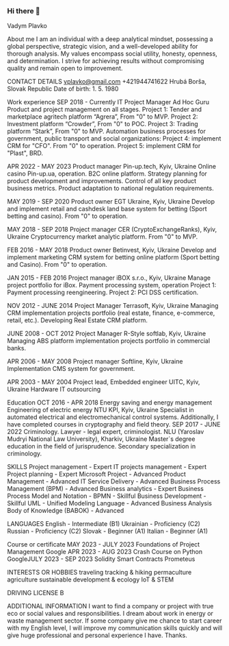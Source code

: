 ### Hi there 👋
Vadym Plavko

About me
I am an individual with a deep analytical mindset, possessing a global perspective, strategic vision, and a well-developed ability for thorough analysis. My values encompass social utility, honesty, openness, and determination. I strive for achieving results without compromising quality and remain open to improvement.

CONTACT DETAILS
vplavko@gmail.com
+421944741622
Hrubá Borša, Slovak Republic
Date of birth: 1. 5. 1980

Work experience
SEP 2018 - Currently IT Project Manager Ad Hoc Guru
Product and project management on all stages.
Project 1: Tender and marketplace agritech platform “Agrera”, From "0" to MVP.
Project 2: Investment platform “Crowder”, From "0" to POC.
Project 3: Trading platform “Stark”, From "0" to MVP.
Automation business processes for government, public transport and social organizations:
Project 4: implement CRM for "CFO". From "0" to operation.
Project 5: implement CRM for "Plast", BRD.

APR 2022 - MAY 2023 Product manager
Pin-up.tech, Kyiv, Ukraine
Online casino Pin-up.ua, operation. B2C online platform.
Strategy planning for product development and improvements. Control of all key product business metrics. Product adaptation to national regulation requirements.

MAY 2019 - SEP 2020 Product owner
EGT Ukraine, Kyiv, Ukraine
Develop and implement retail and cashdesk land base system for betting (Sport betting and casino). From "0" to operation.

MAY 2018 - SEP 2018 Project manager CER (CryptoExchangeRanks), Kyiv, Ukraine
Cryptocurrency market analytic platform. From "0" to MVP.

FEB 2016 - MAY 2018 Product owner
Betinvest, Kyiv, Ukraine
Develop and implement marketing CRM system for betting online platform (Sport betting and Casino). From "0" to operation.

JAN 2015 - FEB 2016 Project manager
iBOX s.r.o., Kyiv, Ukraine
Manage project portfolio for iBox. Payment processing system, operation
Project 1: Payment processing reengineering.
Project 2: PCI DSS certification.

NOV 2012 - JUNE 2014 Project Manager
Terrasoft, Kyiv, Ukraine
Managing CRM implementation projects portfolio (real estate, finance, e-commerce, retail, etc.).
Developing Real Estate CRM platform.

JUNE 2008 - OCT 2012 Project Manager
R-Style softlab, Kyiv, Ukraine
Managing ABS platform implementation projects portfolio in commercial banks.

APR 2006 - MAY 2008 Project manager
Softline, Kyiv, Ukraine
Implementation CMS system for government.

APR 2003 - MAY 2004 Project lead, Embedded engineer
UITC, Kyiv, Ukraine
Hardware IT outsourcing

Education
OCT 2016 - APR 2018 Energy saving and energy management Engineering of electric energy 
NTU KPI, Kyiv, Ukraine
Specialist in automated electrical and electromechanical control systems. Additionally, I have completed courses in cryptography and field theory.
SEP 2017 - JUNE 2022
Criminology. Lawyer - legal expert, criminologist.
NLU (Yaroslav Mudryi National Law University), Kharkiv, Ukraine
Master`s degree education in the field of jurisprudence. Secondary specialization in criminology.

SKILLS
Project management - Expert
IT projects management - Expert
Project planning - Expert
Microsoft Project - Advanced
Product Management - Advanced
IT Service Delivery - Advanced
Business Process Management
(BPM) - Advanced
Business analytics - Expert
Business Process Model and
Notation - BPMN - Skillful
Business Development - Skillful
UML - Unified Modeling Language -
Advanced
Business Analysis Body of
Knowledge (BABOK) - Advanced

LANGUAGES
English - Intermediate (B1)
Ukrainian - Proficiency (C2)
Russian - Proficiency (C2)
Slovak - Beginner (A1)
Italian - Beginner (A1)

Course or certificate
MAY 2023 - JULY
2023
Foundations of Project Management
Google
APR 2023 - AUG 2023 Crash Course on Python
GoogleJULY 2023 - SEP 2023 Solidity Smart Contracts
Prometeus

INTERESTS OR HOBBIES
traveling
tracking & hiking
permaculture agriculture
sustainable development & ecology
IoT & STEM

DRIVING LICENSE
B

ADDITIONAL INFORMATION
I want to find a company or project
with true eco or social values and
responsibilities. I dream about work
in energy or waste management
sector. If some company give me
chance to start career with my
English level, I will improve my
communication skills quickly and will
give huge professional and personal
experience I have. Thanks.
